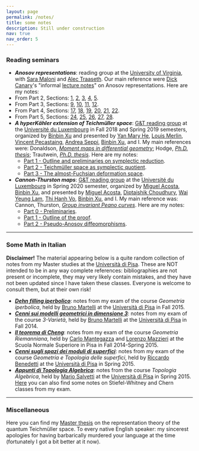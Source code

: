 ```yaml
---
layout: page
permalink: /notes/
title: some notes
description: Still under construction
nav: true
nav_order: 5
---
```


### Reading seminars

+ ***Anosov representations***: reading group at the [University of Virginia](https://www.virginia.edu), with [Sara Maloni](https://sites.google.com/view/sara-maloni) and [Alec Traaseth](https://sites.google.com/view/alec-traaseth/home). Our main reference were [Dick Canary](http://www.math.lsa.umich.edu/~canary/)'s "informal [lecture notes](http://www.math.lsa.umich.edu/~canary/Anosovlecnotes.pdf)" on Anosov representations. Here are my notes:
+ From Part 2, Sections: [1](https://drive.google.com/file/d/1-h_GyatQDGVIWOG1PfiNNfeOMzMA5BOO/view?usp=sharing), [2](https://drive.google.com/file/d/1-fbQ8QHzq5v6yimJgWJFpy9o-b3eEr44/view?usp=sharing), [3](https://drive.google.com/file/d/1-YVP53lZCOH_iXyCv0jVeapZe8nGDj7o/view?usp=sharing), [4](https://drive.google.com/file/d/1-PuRZLlJPdACR0LVtmvWJMf1u7IHbBTx/view?usp=sharing), [5](https://drive.google.com/file/d/10A_7NSKfFyfW5cwBwt4G_G9o3Ad5U3t3/view?usp=sharing).
+ From Part 3, Sections: [9](https://drive.google.com/file/d/10DyCTf1dbT1DVbLX-1Sb8nGtwZT5D6bD/view?usp=sharing), [10](https://drive.google.com/file/d/1-wGQ65MmKNFycSuoyyd5c7sU6jexNBV_/view?usp=sharing), [11](https://drive.google.com/file/d/10LOorLrzZ2E_xCkaLH0YfTFagkz-0rCn/view?usp=sharing), [12](https://drive.google.com/file/d/1-_SgI76hPcKeadZtLfJ-y5oWMIXHPpL1/view?usp=sharing).
+ From Part 4, Sections: [17](https://drive.google.com/file/d/1-tNnZqzip9_mIc5QpTH6dQ3Fzeq1fD9J/view?usp=sharing), [18](https://drive.google.com/file/d/100JO6eRUKzoF8zXVwZLrN2zoGJWEX_1X/view?usp=sharing), [19](https://drive.google.com/file/d/10NcJhPdWSRM-qMx8ffcoww1qwTrzCp5L/view?usp=sharing), [20](https://drive.google.com/file/d/1-xUScfcCSorkG89C33CxibypJrE2ujlp/view?usp=sharing), [21](https://drive.google.com/file/d/1-eIdHqxI-CmknAr_2kIMzdaMbhh9OhHM/view?usp=sharing), [22](https://drive.google.com/file/d/1-qdcqaRcf9m6_GV4EAUjkVTNETXVWI0u/view?usp=sharing).
+ From Part 5, Sections: [24](https://drive.google.com/file/d/1-dKf88pUX2kQGEisWijEn37h05oullzh/view?usp=sharing), [25](https://drive.google.com/file/d/10OdJWsNttn83AlD7IO3lRXM2nFB3knrl/view?usp=sharing), [26](https://drive.google.com/file/d/1-9YszGmKr2MsJn7O98FkGHeEVws_GI-m/view?usp=sharing), [27](https://drive.google.com/file/d/10MRsHRdhCrq-f3Uizc50gUc7MD5J_DpW/view?usp=sharing), [28](https://drive.google.com/file/d/1-zMG0Rcq-d7YndhDi3Sd-ANbx2ALONt8/view?usp=sharing).
+ ***A hyperKähler extension of Teichmüller space***: [G&T reading group](https://math.uni.lu/geometry/reading_groups/index.html) at the [Université du Luxembourg](https://wwwen.uni.lu) in Fall 2018 and Spring 2019 semesters, organized by [Binbin Xu](https://sites.google.com/site/mathbinbin/home) and presented by [Yan Mary He](https://sites.google.com/prod/view/maryhe), [Louis Merlin](https://louismerlin.fr/), [Vincent Pecastaing](https://math.univ-cotedazur.fr/~pecastaing/index_en.html), [Andrea Seppi](http://seppi.perso.math.cnrs.fr/), [Binbin Xu](https://sites.google.com/site/mathbinbin/home), and I. My main references were: Donaldson, _[Moment maps in differential geometry](https://www.intlpress.com/site/pub/files/_fulltext/journals/sdg/2003/0008/0001/SDG-2003-0008-0001-a006.pdf)_; Hodge, _[Ph.D. thesis](https://spiral.imperial.ac.uk/bitstream/10044/1/8115/1/Hodge-TWS-2005-PhD-Thesis.pdf)_; Trautwein, _[Ph.D. thesis](https://www.research-collection.ethz.ch/handle/20.500.11850/281862)_. Here are my notes:
  + [Part 1 - Outline and preliminaries on symplectic reduction](https://drive.google.com/file/d/11HHeSHCCoEdPEuA8oQx1pxtJ1hRt7IvE/view?usp=sharing).
  + [Part 2 - Teichmüller space as symplectic quotient](https://drive.google.com/file/d/118lrH2RTVBhQSP0ZS5P82dqwCTDALZs3/view?usp=sharing).
  + [Part 3 - The almost-Fuchsian deformation space](https://drive.google.com/file/d/11Ogo9EfrAFFxZ9sZPtxBJRsb1Ajz92io/view?usp=sharing).  
+ ***Cannon-Thurston maps***: [G&T reading group](https://math.uni.lu/geometry/reading_groups/index.html) at the [Université du Luxembourg](https://wwwen.uni.lu) in Spring 2020 semester, organized by [Miguel Acosta](http://www.normalesup.org/~acosta/), [Binbin Xu](https://sites.google.com/site/mathbinbin/home), and presented by [Miguel Acosta](http://www.normalesup.org/~acosta/), [Diptaishik Choudhury](https://sites.google.com/view/diptaishikchoudhury), [Wai Yeung Lam](https://sites.google.com/view/waiyeunglam/), [Thi Hanh Vo](https://math.uni.lu/~hanh/index.html), [Binbin Xu](https://sites.google.com/site/mathbinbin/home), and I. My main reference was: Cannon, Thurston, _[Group invariant Peano curves](https://msp.org/gt/2007/11-3/p03.xhtml)_. Here are my notes:
  + [Part 0 - Preliminaries](https://drive.google.com/file/d/10zb1NJd_vyI5AlUjbmQoLLQ_1PlW6cR1/view?usp=sharing).
  + [Part 1 - Outline of the proof](https://drive.google.com/file/d/11-uzzRZD6k8j-Y8s2vnkp6PuqC1_ruEA/view?usp=sharing).
  + [Part 2 - Pseudo-Anosov diffeomorphisms](https://drive.google.com/file/d/11A-viucrlHtO05_b-2gvJnjCYo3x2NHK/view?usp=sharing).

---

### Some Math in Italian

**Disclaimer!** The material appearing below is a quite random collection of notes from my Master studies at the [Università di Pisa](https://www.unipi.it). These are NOT intended to be in any way complete references: bibliographies are not present or incomplete, they may very likely contain mistakes, and they have not been updated since I have taken these classes. Everyone is welcome to consult them, but at their own risk!

+ ***[Dehn filling iperbolico](https://drive.google.com/file/d/10h0O4yjzZiK8LCrGuxbVREu4iKH2AuBL/view?usp=sharing)***: notes from my exam of the course _Geometria iperbolica_, held by [Bruno Martelli](https://people.dm.unipi.it/martelli/) at the [Università di Pisa](https://www.unipi.it) in Fall 2015.
+ ***[Cenni sui modelli geometrici in dimensione 3](https://drive.google.com/file/d/10g1_mz_N1k1GQHrNKi2DhhI35CLksl_X/view?usp=sharing)***: notes from my exam of the course _3-Varietà_, held by [Bruno Martelli](https://people.dm.unipi.it/martelli/) at the [Università di Pisa](https://www.unipi.it) in Fall 2014.
+ ***[Il teorema di Cheng](https://drive.google.com/file/d/10pZ_a_ssga4Zp8-mlOQIQmLSQZgvLVWY/view?usp=sharing)***: notes from my exam of the course _Geometria Riemanniana_, held by [Carlo Mantegazza](http://cvgmt.sns.it/HomePages/cm/) and [Lorenzo Mazzieri](https://sites.google.com/site/mazzierihome/) at the Scuola Normale Superiore in Pisa in Fall 2014-Spring 2015.
+ ***[Cenni sugli spazi dei moduli di superfici](https://drive.google.com/file/d/10kPReXh5y4WmVyW6ClIdS4EyryY_3gFY/view?usp=sharing)***: notes from my exam of the course _Geometria e Topologia delle superfici_, held by [Riccardo Benedetti](https://people.dm.unipi.it/benedett/) at the [Università di Pisa](https://www.unipi.it) in Spring 2015.
+ ***[Appunti di Topologia Algebrica](https://drive.google.com/file/d/10nTMvG9RDjzDU1yi5fzlMFL_ECSLl_-p/view?usp=sharing)***: notes from the course _Topologia Algebrica_, held by [Mario Salvetti](https://people.dm.unipi.it/salvetti/index.html) at the [Università di Pisa](https://www.unipi.it) in Spring 2015. [Here](https://drive.google.com/file/d/10qi4kz4WoCzXeXMeTX5Llb2OLKZPKZ-E/view?usp=sharing) you can also find some notes on Stiefel-Whitney and Chern classes from my exam.

---

### Miscellaneous

Here you can find my [Master thesis](https://drive.google.com/file/d/10smOiltlBMaXMZtwzUHtg_7LrSCCx9jF/view?usp=sharing) on the representation theory of the quantum Teichmüller space. To every native English speaker: my sincerest apologies for having barbarically murdered your language at the time (fortunately I got a bit better at it now).
